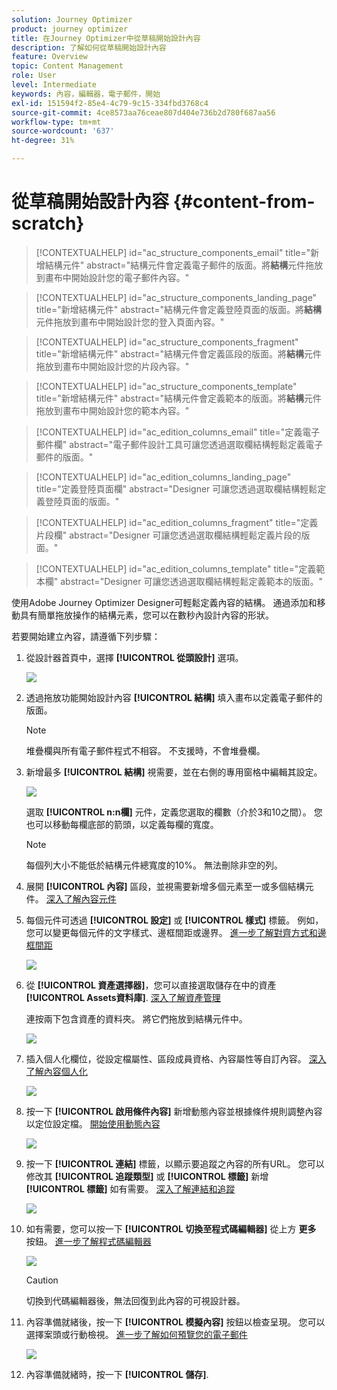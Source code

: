 ```yaml
---
solution: Journey Optimizer
product: journey optimizer
title: 在Journey Optimizer中從草稿開始設計內容
description: 了解如何從草稿開始設計內容
feature: Overview
topic: Content Management
role: User
level: Intermediate
keywords: 內容，編輯器，電子郵件，開始
exl-id: 151594f2-85e4-4c79-9c15-334fbd3768c4
source-git-commit: 4ce8573aa76ceae807d404e736b2d780f687aa56
workflow-type: tm+mt
source-wordcount: '637'
ht-degree: 31%

---
```


# 從草稿開始設計內容 {#content-from-scratch}

>[!CONTEXTUALHELP]
>id="ac_structure_components_email"
>title="新增結構元件"
>abstract="結構元件會定義電子郵件的版面。將&#x200B;**結構**&#x200B;元件拖放到畫布中開始設計您的電子郵件內容。"

>[!CONTEXTUALHELP]
>id="ac_structure_components_landing_page"
>title="新增結構元件"
>abstract="結構元件會定義登陸頁面的版面。將&#x200B;**結構**&#x200B;元件拖放到畫布中開始設計您的登入頁面內容。"

>[!CONTEXTUALHELP]
>id="ac_structure_components_fragment"
>title="新增結構元件"
>abstract="結構元件會定義區段的版面。將&#x200B;**結構**&#x200B;元件拖放到畫布中開始設計您的片段內容。"

>[!CONTEXTUALHELP]
>id="ac_structure_components_template"
>title="新增結構元件"
>abstract="結構元件會定義範本的版面。將&#x200B;**結構**&#x200B;元件拖放到畫布中開始設計您的範本內容。"


>[!CONTEXTUALHELP]
>id="ac_edition_columns_email"
>title="定義電子郵件欄"
>abstract="電子郵件設計工具可讓您透過選取欄結構輕鬆定義電子郵件的版面。"

>[!CONTEXTUALHELP]
>id="ac_edition_columns_landing_page"
>title="定義登陸頁面欄"
>abstract="Designer 可讓您透過選取欄結構輕鬆定義登陸頁面的版面。"

>[!CONTEXTUALHELP]
>id="ac_edition_columns_fragment"
>title="定義片段欄"
>abstract="Designer 可讓您透過選取欄結構輕鬆定義片段的版面。"

>[!CONTEXTUALHELP]
>id="ac_edition_columns_template"
>title="定義範本欄"
>abstract="Designer 可讓您透過選取欄結構輕鬆定義範本的版面。"


使用Adobe Journey Optimizer Designer可輕鬆定義內容的結構。 通過添加和移動具有簡單拖放操作的結構元素，您可以在數秒內設計內容的形狀。

若要開始建立內容，請遵循下列步驟：

1. 從設計器首頁中，選擇 **[!UICONTROL 從頭設計]** 選項。

   ![](assets/email_designer.png)

1. 透過拖放功能開始設計內容 **[!UICONTROL 結構]** 填入畫布以定義電子郵件的版面。

   >[!NOTE]
   >
   >堆疊欄與所有電子郵件程式不相容。 不支援時，不會堆疊欄。

   <!--Once placed in the email, you cannot move nor remove your components unless there is already a content component or a fragment placed inside. This is not true in AJO - TBC?-->

1. 新增最多 **[!UICONTROL 結構]** 視需要，並在右側的專用窗格中編輯其設定。

   ![](assets/email_designer_structure_components.png)

   選取 **[!UICONTROL n:n欄]** 元件，定義您選取的欄數（介於3和10之間）。 您也可以移動每欄底部的箭頭，以定義每欄的寬度。

   >[!NOTE]
   >
   >每個列大小不能低於結構元件總寬度的10%。 無法刪除非空的列。

1. 展開 **[!UICONTROL 內容]** 區段，並視需要新增多個元素至一或多個結構元件。 [深入了解內容元件](content-components.md)

1. 每個元件可透過 **[!UICONTROL 設定]** 或 **[!UICONTROL 樣式]** 標籤。 例如，您可以變更每個元件的文字樣式、邊框間距或邊界。 [進一步了解對齊方式和邊框間距](alignment-and-padding.md)

   ![](assets/email_designer_structure_component.png)

1. 從 **[!UICONTROL 資產選擇器]**，您可以直接選取儲存在中的資產 **[!UICONTROL Assets資料庫]**. [深入了解資產管理](assets-essentials.md)

   連按兩下包含資產的資料夾。 將它們拖放到結構元件中。

   ![](assets/email_designer_asset_picker.png)

1. 插入個人化欄位，從設定檔屬性、區段成員資格、內容屬性等自訂內容。 [深入了解內容個人化](../personalization/personalize.md)

   ![](assets/email_designer_personalization.png)

1. 按一下 **[!UICONTROL 啟用條件內容]** 新增動態內容並根據條件規則調整內容以定位設定檔。 [開始使用動態內容](../personalization/get-started-dynamic-content.md)

   ![](assets/email_designer_dynamic-content.png)

1. 按一下 **[!UICONTROL 連結]** 標籤，以顯示要追蹤之內容的所有URL。 您可以修改其 **[!UICONTROL 追蹤類型]** 或 **[!UICONTROL 標籤]** 新增 **[!UICONTROL 標籤]** 如有需要。 [深入了解連結和追蹤](message-tracking.md)

   ![](assets/email_designer_links.png)

1. 如有需要，您可以按一下 **[!UICONTROL 切換至程式碼編輯器]** 從上方 **更多** 按鈕。 [進一步了解程式碼編輯器](code-content.md)

   ![](assets/email_designer_switch-to-code.png)

   >[!CAUTION]
   >
   >切換到代碼編輯器後，無法回復到此內容的可視設計器。

1. 內容準備就緒後，按一下 **[!UICONTROL 模擬內容]** 按鈕以檢查呈現。 您可以選擇案頭或行動檢視。 [進一步了解如何預覽您的電子郵件](preview.md)

   ![](assets/email_designer_simulate_content.png)

1. 內容準備就緒時，按一下 **[!UICONTROL 儲存]**.

